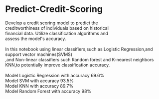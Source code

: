 # Predict-Credit-Scoring<br>
Develop a credit scoring model to predict the<br>
creditworthiness of individuals based on historical<br>
financial data. Utilize classification algorithms and<br>
assess the model's accuracy.<br>
<br>
In this notebook using linear classifiers,such as Logistic Regression,and support vector machines(SVMS)<br>
,and Non-linear classifiers such Random forest and K-nearest neighbors KNN,to potentially improve classification accuracy.<br>
<br>
Model Logistic Regression with accuracy  69.6% <br>
Model SVM with accuracy  93.5%<br>
Model KNN with accuracy   89.7%<br>
Model Random Forest with accuracy   98%<br>
